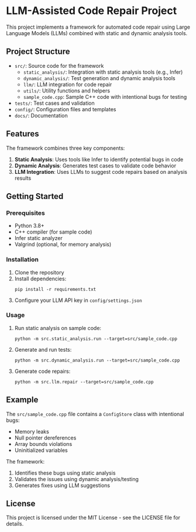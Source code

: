 # LLM-Assisted Code Repair Project

This project implements a framework for automated code repair using Large Language Models (LLMs) combined with static and dynamic analysis tools.

## Project Structure

- `src/`: Source code for the framework
  - `static_analysis/`: Integration with static analysis tools (e.g., Infer)
  - `dynamic_analysis/`: Test generation and dynamic analysis tools
  - `llm/`: LLM integration for code repair
  - `utils/`: Utility functions and helpers
  - `sample_code.cpp`: Sample C++ code with intentional bugs for testing
- `tests/`: Test cases and validation
- `config/`: Configuration files and templates
- `docs/`: Documentation

## Features

The framework combines three key components:

1. **Static Analysis**: Uses tools like Infer to identify potential bugs in code
2. **Dynamic Analysis**: Generates test cases to validate code behavior
3. **LLM Integration**: Uses LLMs to suggest code repairs based on analysis results

## Getting Started

### Prerequisites

- Python 3.8+
- C++ compiler (for sample code)
- Infer static analyzer
- Valgrind (optional, for memory analysis)

### Installation

1. Clone the repository
2. Install dependencies:
   ```
   pip install -r requirements.txt
   ```
3. Configure your LLM API key in `config/settings.json`

### Usage

1. Run static analysis on sample code:
   ```
   python -m src.static_analysis.run --target=src/sample_code.cpp
   ```

2. Generate and run tests:
   ```
   python -m src.dynamic_analysis.run --target=src/sample_code.cpp
   ```

3. Generate code repairs:
   ```
   python -m src.llm.repair --target=src/sample_code.cpp
   ```

## Example

The `src/sample_code.cpp` file contains a `ConfigStore` class with intentional bugs:
- Memory leaks
- Null pointer dereferences
- Array bounds violations
- Uninitialized variables

The framework:
1. Identifies these bugs using static analysis
2. Validates the issues using dynamic analysis/testing
3. Generates fixes using LLM suggestions

## License

This project is licensed under the MIT License - see the LICENSE file for details. 